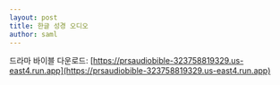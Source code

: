 ```yaml
---
layout: post
title: 한글 성경 오디오
author: saml
---
```

드라마 바이블 다운로드: [https://prsaudiobible-323758819329.us-east4.run.app](https://prsaudiobible-323758819329.us-east4.run.app)
